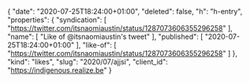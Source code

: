{
  "date": "2020-07-25T18:24:00+01:00",
  "deleted": false,
  "h": "h-entry",
  "properties": {
    "syndication": [
      "https://twitter.com/itsnaomiaustin/status/1287073606355296258"
    ],
    "name": [
      "Like of @itsnaomiaustin's tweet"
    ],
    "published": [
      "2020-07-25T18:24:00+01:00"
    ],
    "like-of": [
      "https://twitter.com/itsnaomiaustin/status/1287073606355296258"
    ]
  },
  "kind": "likes",
  "slug": "2020/07/ajjsi",
  "client_id": "https://indigenous.realize.be"
}
